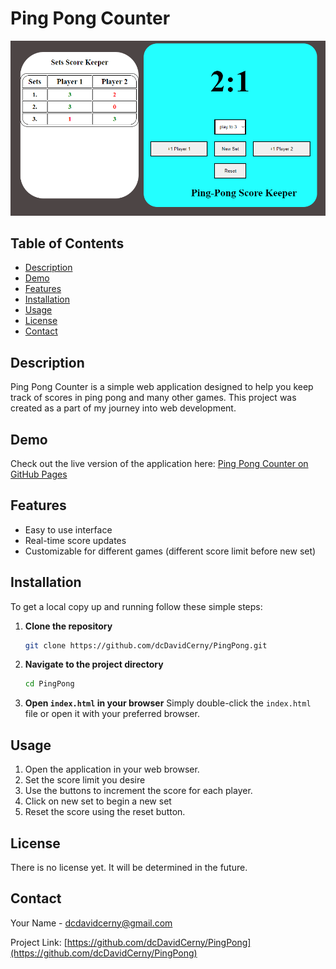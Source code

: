 # Ping Pong Counter

![Ping Pong Counter](screenshot.png)

## Table of Contents
- [Description](#description)
- [Demo](#demo)
- [Features](#features)
- [Installation](#installation)
- [Usage](#usage)
- [License](#license)
- [Contact](#contact)

## Description
Ping Pong Counter is a simple web application designed to help you keep track of scores in ping pong and many other games. This project was created as a part of my journey into web development.

## Demo
Check out the live version of the application here: [Ping Pong Counter on GitHub Pages](https://dcdavidcerny.github.com/PingPong)

## Features
- Easy to use interface
- Real-time score updates
- Customizable for different games (different score limit before new set)

## Installation
To get a local copy up and running follow these simple steps:

1. **Clone the repository**
    ```sh
    git clone https://github.com/dcDavidCerny/PingPong.git
    ```
2. **Navigate to the project directory**
    ```sh
    cd PingPong
    ```
3. **Open `index.html` in your browser**
    Simply double-click the `index.html` file or open it with your preferred browser.

## Usage
1. Open the application in your web browser.
2. Set the score limit you desire
3. Use the buttons to increment the score for each player.
4. Click on new set to begin a new set
5. Reset the score using the reset button.

## License
There is no license yet. It will be determined in the future.

## Contact
Your Name - [dcdavidcerny@gmail.com](mailto:dcdavidcerny@gmail.com)

Project Link: [https://github.com/dcDavidCerny/PingPong](https://github.com/dcDavidCerny/PingPong)
